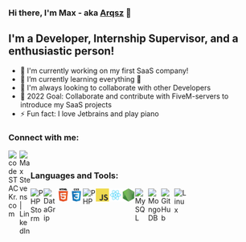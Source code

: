 ### Hi there, I'm Max  - aka [Arqsz][discord] 👋 

## I'm a Developer, Internship Supervisor, and a enthusiastic person!

- 🔭 I'm currently working on my first SaaS company!
- 🌱 I’m currently learning everything 🤣
- 👯 I'm always looking to collaborate with other Developers
- 🥅 2022 Goal: Collaborate and contribute with FiveM-servers to introduce my SaaS projects
- ⚡ Fun fact: I love Jetbrains and play piano

### Connect with me:

[<img align="left" alt="codeSTACKr.com" width="22px" src="https://www.svgrepo.com/show/353655/discord-icon.svg" />][discord]
[<img align="left" alt="Max Stevens | LinkedIn" width="22px" src="https://www.svgrepo.com/show/157006/linkedin.svg" />][linkedin]

<br />

### Languages and Tools:

[<img align="left" alt="PHPStorm" width="26px" src="https://upload.wikimedia.org/wikipedia/commons/c/c9/PhpStorm_Icon.svg" />][phpstorm]
[<img align="left" alt="DataGrip" width="26px" src="https://cdn.worldvectorlogo.com/logos/datagrip-icon.svg" />][datagrip]
[<img align="left" alt="HTML5" width="26px" src="https://raw.githubusercontent.com/github/explore/80688e429a7d4ef2fca1e82350fe8e3517d3494d/topics/html/html.png" />][discord]
[<img align="left" alt="CSS3" width="26px" src="https://raw.githubusercontent.com/github/explore/80688e429a7d4ef2fca1e82350fe8e3517d3494d/topics/css/css.png" />][discord]
[<img align="left" alt="PHP" width="26px" src="https://www.svgrepo.com/show/349474/php.svg" />][discord]
[<img align="left" alt="JavaScript" width="26px" src="https://raw.githubusercontent.com/github/explore/80688e429a7d4ef2fca1e82350fe8e3517d3494d/topics/javascript/javascript.png" />][discord]
[<img align="left" alt="React" width="26px" src="https://raw.githubusercontent.com/github/explore/80688e429a7d4ef2fca1e82350fe8e3517d3494d/topics/react/react.png" />][discord]
[<img align="left" alt="Node.js" width="26px" src="https://raw.githubusercontent.com/github/explore/80688e429a7d4ef2fca1e82350fe8e3517d3494d/topics/nodejs/nodejs.png" />][discord]
[<img align="left" alt="MySQL" width="26px" src="https://www.svgrepo.com/show/354099/mysql.svg" />][discord]
[<img align="left" alt="MongoDB" width="26px" src="https://www.svgrepo.com/show/331488/mongodb.svg" />][discord]
[<img align="left" alt="GitHub" width="26px" src="https://www.svgrepo.com/show/336206/github.svg" />][discord]
[<img align="left" alt="Linux" width="26px" src="https://www.svgrepo.com/show/349437/linux.svg" />][discord]

[linkedin]: https://www.linkedin.com/in/max--stevens/
[discord]: https://discordapp.com/users/219918305136345089
[phpstorm]: https://www.jetbrains.com/phpstorm/
[datagrip]: https://www.jetbrains.com/datagrip/
